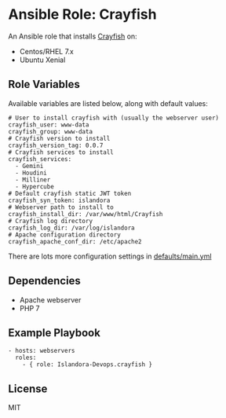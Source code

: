 # Ansible Role: Crayfish

An Ansible role that installs [Crayfish](https://github.com/Islandora-CLAW/Crayfish) on:

* Centos/RHEL 7.x
* Ubuntu Xenial

## Role Variables

Available variables are listed below, along with default values:

```
# User to install crayfish with (usually the webserver user)
crayfish_user: www-data
crayfish_group: www-data
# Crayfish version to install
crayfish_version_tag: 0.0.7
# Crayfish services to install
crayfish_services:
  - Gemini
  - Houdini
  - Milliner
  - Hypercube
# Default crayfish static JWT token
crayfish_syn_token: islandora
# Webserver path to install to
crayfish_install_dir: /var/www/html/Crayfish
# Crayfish log directory
crayfish_log_dir: /var/log/islandora
# Apache configuration directory
crayfish_apache_conf_dir: /etc/apache2
```

There are lots more configuration settings in [defaults/main.yml](defaults/main.yml)

## Dependencies

* Apache webserver
* PHP 7
  
## Example Playbook

    - hosts: webservers
      roles:
        - { role: Islandora-Devops.crayfish }

## License

MIT